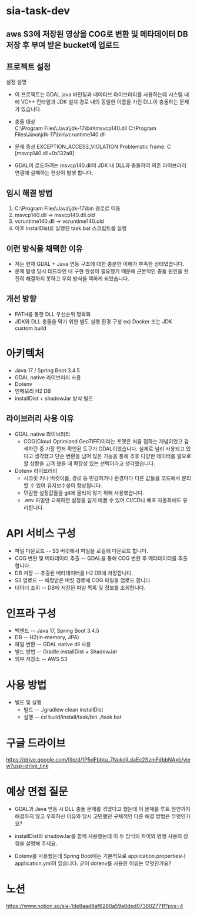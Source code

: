 # sia-task-dev
## aws S3에 저장된 영상을 COG로 변환 및 메타데이터 DB 저장 후 부여 받은 bucket에 업로드


## 프로젝트 설정
설정 설명
- 이 프로젝트는 GDAL java 바인딩과 네이티브 라이브러리를 사용하는데 시스템 내에 VC++ 런타임과 JDK 설치 경로 내의 동일한 이름을 가진 DLL이 충돌하는 문제가 있습니다.
  
- 충돌 대상  
C:\Program Files\Java\jdk-17\bin\msvcp140.dll
C:\Program Files\Java\jdk-17\bin\vcruntime140.dll
- 문제 증상
EXCEPTION_ACCESS_VIOLATION
 Problematic frame:
 C  [msvcp140.dll+0x132a8]
- GDAL이 로드하려는 msvcp140.dll이 JDK 내 DLL과 충돌하여
의존 라이브러리 연결에 실패하는 현상이 발생 합니다.

## 임시 해결 방법   
1. C:\Program Files\Java\jdk-17\bin 경로로 이동    
2. msvcp140.dll → msvcp140.dll.old   
3. vcruntime140.dll → vcruntime140.old
4. 이후 installDist로 실행된 task.bat 스크립트를 실행

## 이런 방식을 채택한 이유
- 저는 현재 GDAL + Java 연동 구조에 대한 충분한 이해가 부족한 상태였습니다.
- 문제 발생 당시 데드라인 내 구현 완성이 필요했기 때문에 근본적인 충돌 원인을 완전히 해결하지 못하고 우회 방식을 택하게 되었습니다.

## 개선 방향
- PATH를 통한 DLL 우선순위 명확화
- JDK와 DLL 충돌을 막기 위한 별도 실행 환경 구성
ex) Docker 또는 JDK custom build

# 아키텍처
- Java 17 / Spring Boot 3.4.5
- GDAL native 라이브러리 사용
- Dotenv
- 인메모리 H2 DB
- installDist + shadowJar 방식 빌드

## 라이브러리 사용 이유
- GDAL native 라이브러리
  -  COG(Cloud Optimized GeoTIFF)이라는 포맷은 처음 접하는 개념이었고 검색하던 중 가장 먼저 확인된 도구가 GDAL이었습니다. 실제로 널리 사용되고 있다고 생각했고 단순 변환을 넘어 많은 기능을 통해 추후 다양한 데이터를 필요로 할 상황을 고려 했을 때 확장성 있는 선택이라고 생각했습니다.
- Dotenv 라이브러리
  - 시크릿 키나 버킷이름, 경로 등 민감하거나 환경마다 다른  값들을 코드에서 분리할 수 있어 유지보수성이 향상됩니다.
  - 민감한 설정값들을 git에 올리지 않기 위해 사용했습니다.
   - .env 파일만 교체하면 설정을 쉽게 바꿀 수 있어 CI/CD나 배포 자동화에도 유리합니다.

# API 서비스 구성
- 파일 다운로드 -- S3 버킷에서 파일을 로컬에 다운로드 합니다.
- COG 변환 및 메타데이터 추출 -- GDAL을 통해 COG 변환 후 메타데이터를 추출 합니다.
- DB 저장 -- 추출된 메타데이터를 H2 DB에 저장합니다.
- S3 업로드 -- 배정받은 버킷 경로에 COG 파일을 업로드 합니다.
- 데이터 조회 -- DB에 저장된 파일 목록 및 정보를 조회합니다.

# 인프라 구성
- 백엔드 -- Java 17, Spring Boot 3.4.5
- DB -- H2(in-memory, JPA)
- 파일 변환 -- GDAL native dll 사용
- 빌드 방법 -- Gradle installDist + ShadowJar
- 외부 저장소 -- AWS S3

# 사용 방법
- 빌드 및 실행
  - 빌드 --  ./gradlew clean installDist
  - 실행 -- cd build/install/task/bin  ./task bat

# 구글 드라이브
https://drive.google.com/file/d/1P5dFbbtu_7NokdjLdaEc2SzmFdbbNAxb/view?usp=drive_link

# 예상 면접 질문
- GDAL과 Java 연동 시 DLL 충돌 문제를 겪었다고 했는데 이 문제를 루트 원인까지 해결하지 않고 우회하신 이유와 당시 고민했던 구체적인 다른 해결 방법은 무엇인가요?

- installDist와 shadowJar를 함께 사용했는데 이 두 방식의 차이와 병행 사용의 장점을 설명해 주세요.

- Dotenv를 사용했는데 Spring Boot에는 기본적으로 application.properties나 application.yml이 있습니다. 굳이 dotenv를 사용한 이유는 무엇인가요?

# 노션
https://www.notion.so/sia-1de8aad9af6280a59a6ded073602771f?pvs=4
